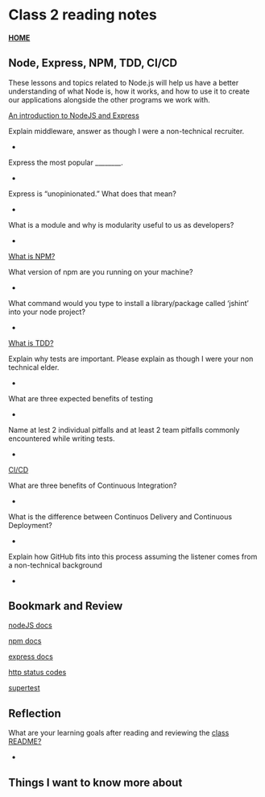 # Class 2 reading notes

#### [HOME](https://cesarderio.github.io/reading-notes/)

## Node, Express, NPM, TDD, CI/CD

These lessons and topics related to Node.js will help us have a better understanding of what Node is, how it works, and how to use it to create our applications alongside the other programs we work with.

[An introduction to NodeJS and Express](https://developer.mozilla.org/en-US/docs/Learn/Server-side/Express_Nodejs/Introduction)

Explain middleware, answer as though I were a non-technical recruiter.

*

Express the most popular ________.

*

Express is “unopinionated.” What does that mean?

*

What is a module and why is modularity useful to us as developers?

*

[What is NPM?](https://docs.npmjs.com/getting-started/what-is-npm)

What version of npm are you running on your machine?

*

What command would you type to install a library/package called ‘jshint’ into your node project?

*

[What is TDD?](https://www.agilealliance.org/glossary/tdd/)

Explain why tests are important. Please explain as though I were your non technical elder.

*

What are three expected benefits of testing

*

Name at lest 2 individual pitfalls and at least 2 team pitfalls commonly encountered while writing tests.

*

[CI/CD](https://www.youtube.com/watch?v=xSv_m3KhUO8)

What are three benefits of Continuous Integration?

*

What is the difference between Continuos Delivery and Continuous Deployment?

*

Explain how GitHub fits into this process assuming the listener comes from a non-technical background

*

## Bookmark and Review

[nodeJS docs](https://nodejs.org/en/docs/)

[npm docs](https://docs.npmjs.com/)

[express docs](https://expressjs.com/en/4x/api.html)

[http status codes](https://www.restapitutorial.com/httpstatuscodes.html)

[supertest](https://github.com/visionmedia/supertest)

## Reflection

What are your learning goals after reading and reviewing the [class README?](https://codefellows.github.io/code-401-javascript-guide/curriculum/class-02/)

*

## Things I want to know more about
